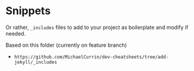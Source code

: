 # Snippets

Or rather, `_includes` files to add to your project as boilerplate and modify if needed.

Based on this folder (currently on feature branch)

- `https://github.com/MichaelCurrin/dev-cheatsheets/tree/add-jekyll/_includes`
